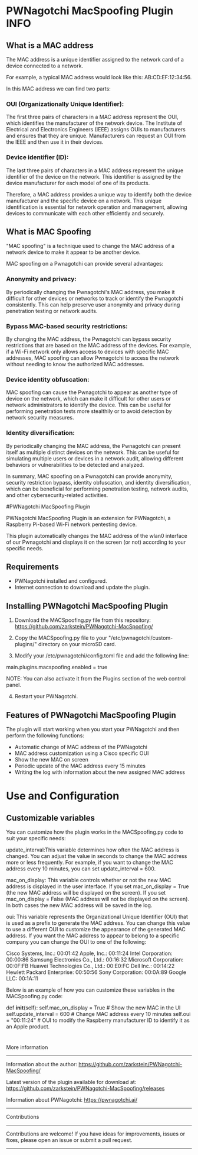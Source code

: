 # PWNagotchi MacSpoofing Plugin INFO

## What is a MAC address

The MAC address is a unique identifier assigned to the network card of a device connected to a network.

For example, a typical MAC address would look like this: AB:CD:EF:12:34:56.

In this MAC address we can find two parts:

### OUI (Organizationally Unique Identifier):
The first three pairs of characters in a MAC address represent the OUI, which identifies the manufacturer of the network device.
The Institute of Electrical and Electronics Engineers (IEEE) assigns OUIs to manufacturers and ensures that they are unique.
Manufacturers can request an OUI from the IEEE and then use it in their devices.

### Device identifier (ID):
The last three pairs of characters in a MAC address represent the unique identifier of the device on the network.
This identifier is assigned by the device manufacturer for each model of one of its products.

Therefore, a MAC address provides a unique way to identify both the device manufacturer and the specific device on a network. This unique identification is essential for network operation and management, allowing devices to communicate with each other efficiently and securely.


## What is MAC Spoofing

"MAC spoofing" is a technique used to change the MAC address of a network device to make it appear to be another device.

MAC spoofing on a Pwnagotchi can provide several advantages:

### Anonymity and privacy:
By periodically changing the Pwnagotchi's MAC address, you make it difficult for other devices or networks to track or identify the Pwnagotchi consistently.
This can help preserve user anonymity and privacy during penetration testing or network audits.

### Bypass MAC-based security restrictions:
By changing the MAC address, the Pwnagotchi can bypass security restrictions that are based on the MAC address of the devices. For example, if a Wi-Fi network only allows access to devices with specific MAC addresses, MAC spoofing can allow Pwnagotchi to access the network without needing to know the authorized MAC addresses.

### Device identity obfuscation:
MAC spoofing can cause the Pwnagotchi to appear as another type of device on the network, which can make it difficult for other users or network administrators to identify the device.
This can be useful for performing penetration tests more stealthily or to avoid detection by network security measures.

### Identity diversification:
By periodically changing the MAC address, the Pwnagotchi can present itself as multiple distinct devices on the network.
This can be useful for simulating multiple users or devices in a network audit, allowing different behaviors or vulnerabilities to be detected and analyzed.

In summary, MAC spoofing on a Pwnagotchi can provide anonymity, security restriction bypass, identity obfuscation, and identity diversification, which can be beneficial for performing penetration testing, network audits, and other cybersecurity-related activities.


#PWNagotchi MacSpoofing Plugin

PWNagotchi MacSpoofing Plugin is an extension for PWNagotchi, a Raspberry Pi-based Wi-Fi network pentesting device.

This plugin automatically changes the MAC address of the wlan0 interface of our Pwnagotchi and displays it on the screen (or not) according to your specific needs.

## Requirements

- PWNagotchi installed and configured.
- Internet connection to download and update the plugin.


## Installing PWNagotchi MacSpoofing Plugin

1. Download the MACSpoofing.py file from this repository:
https://github.com/zarkstein/PWNagotchi-MacSpoofing/

2. Copy the MACSpoofing.py file to your "/etc/pwnagotchi/custom-plugins/" directory on your microSD card.

3. Modify your /etc/pwnagotchi/config.toml file and add the following line:

main.plugins.macspoofing.enabled = true

NOTE: You can also activate it from the Plugins section of the web control panel.

4. Restart your PWNagotchi.


## Features of PWNagotchi MacSpoofing Plugin

The plugin will start working when you start your PWNagotchi and then perform the following functions:

- Automatic change of MAC address of the PWNagotchi
- MAC address customization using a Cisco specific OUI
- Show the new MAC on screen
- Periodic update of the MAC address every 15 minutes
- Writing the log with information about the new assigned MAC address


# Use and Configuration
## Customizable variables

You can customize how the plugin works in the MACSpoofing.py code to suit your specific needs:


update_interval:This variable determines how often the MAC address is changed.
  You can adjust the value in seconds to change the MAC address more or less frequently.
  For example, if you want to change the MAC address every 10 minutes, you can set update_interval = 600.

mac_on_display: This variable controls whether or not the new MAC address is displayed in the user interface.
  If you set mac_on_display = True (the new MAC address will be displayed on the screen).
  If you set mac_on_display = False (MAC address will not be displayed on the screen).
  In both cases the new MAC address will be saved in the log.

oui: This variable represents the Organizational Unique Identifier (OUI) that is used as a prefix to generate the MAC address.
  You can change this value to use a different OUI to customize the appearance of the generated MAC address.
  If you want the MAC address to appear to belong to a specific company you can change the OUI to one of the following:

Cisco Systems, Inc.: 00:01:42
Apple, Inc.: 00:11:24
Intel Corporation: 00:00:86
Samsung Electronics Co., Ltd.: 00:16:32
Microsoft Corporation: 00:0F:FB
Huawei Technologies Co., Ltd.: 00:E0:FC
Dell Inc.: 00:14:22
Hewlett Packard Enterprise: 00:50:56
Sony Corporation: 00:0A:89
Google LLC: 00:1A:11

Below is an example of how you can customize these variables in the MACSpoofing.py code:

def __init__(self):
 self.mac_on_display = True # Show the new MAC in the UI
 self.update_interval = 600 # Change MAC address every 10 minutes
 self.oui = "00:11:24" # OUI to modify the Raspberry manufacturer ID to identify it as an Apple product.


#
More information
*****

Information about the author:
https://github.com/zarkstein/PWNagotchi-MacSpoofing/

Latest version of the plugin available for download at:
https://github.com/zarkstein/PWNagotchi-MacSpoofing/releases

Information about PWNagotchi:
https://pwnagotchi.ai/


*****
Contributions
*****

Contributions are welcome! If you have ideas for improvements, issues or fixes, please open an issue or submit a pull request.

*****
